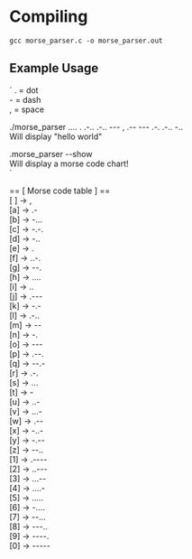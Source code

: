 # Compiling  
`gcc morse_parser.c -o morse_parser.out`  

## Example Usage  
`
. = dot  
\- =  dash  
, = space  

./morse_parser .... . .-.. .-.. --- , .-- --- .-. .-.. -..    
Will display "hello world"  

.morse_parser --show  
Will display a morse code chart!  
`

== [ Morse code table ] ==  
[ ] -> ,    
[a] -> .-  
[b] -> -...  
[c] -> -.-.  
[d] -> -..  
[e] -> .  
[f] -> ..-.  
[g] -> --.  
[h] -> ....  
[i] -> ..  
[j] -> .---  
[k] -> -.-  
[l] -> .-..  
[m] -> --  
[n] -> -.  
[o] -> ---  
[p] -> .--.  
[q] -> --.-  
[r] -> .-.  
[s] -> ...  
[t] -> -  
[u] -> ..-  
[v] -> ...-  
[w] -> .--  
[x] -> -..-  
[y] -> -.--  
[z] -> --..      
[1] -> .----  
[2] -> ..---  
[3] -> ...--   
[4] -> ....-  
[5] -> .....  
[6] -> -....  
[7] -> --...    
[8] -> ---..    
[9] -> ----.    
[0] -> -----    
